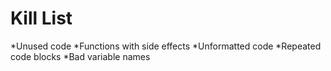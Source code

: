 Kill List
=========
*Unused code
*Functions with side effects
*Unformatted code
*Repeated code blocks
*Bad variable names


